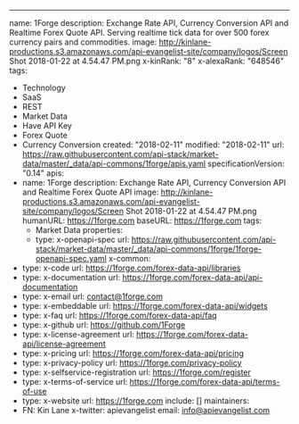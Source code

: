 ---
name: 1Forge
description: Exchange Rate API, Currency Conversion API and Realtime Forex Quote API.
  Serving realtime tick data for over 500 forex currency pairs and commodities.
image: http://kinlane-productions.s3.amazonaws.com/api-evangelist-site/company/logos/Screen
  Shot 2018-01-22 at 4.54.47 PM.png
x-kinRank: "8"
x-alexaRank: "648546"
tags:
  - Technology
  - SaaS
  - REST
  - Market Data
  - Have API Key
  - Forex Quote
  - Currency Conversion
created: "2018-02-11"
modified: "2018-02-11"
url: https://raw.githubusercontent.com/api-stack/market-data/master/_data/api-commons/1forge/apis.yaml
specificationVersion: "0.14"
apis:
  - name: 1Forge
    description: Exchange Rate API, Currency Conversion API and Realtime Forex Quote
      API
    image: http://kinlane-productions.s3.amazonaws.com/api-evangelist-site/company/logos/Screen
      Shot 2018-01-22 at 4.54.47 PM.png
    humanURL: https://1forge.com
    baseURL: https://1forge.com
    tags:
    - Market Data
    properties:
    - type: x-openapi-spec
      url: https://raw.githubusercontent.com/api-stack/market-data/master/_data/api-commons/1forge/1forge-openapi-spec.yaml
x-common:
  - type: x-code
    url: https://1forge.com/forex-data-api/libraries
  - type: x-documentation
    url: https://1forge.com/forex-data-api/api-documentation
  - type: x-email
    url: contact@1forge.com
  - type: x-embeddable
    url: https://1forge.com/forex-data-api/widgets
  - type: x-faq
    url: https://1forge.com/forex-data-api/faq
  - type: x-github
    url: https://github.com/1Forge
  - type: x-license-agreement
    url: https://1forge.com/forex-data-api/license-agreement
  - type: x-pricing
    url: https://1forge.com/forex-data-api/pricing
  - type: x-privacy-policy
    url: https://1forge.com/privacy-policy
  - type: x-selfservice-registration
    url: https://1forge.com/register
  - type: x-terms-of-service
    url: https://1forge.com/forex-data-api/terms-of-use
  - type: x-website
    url: https://1forge.com
include: []
maintainers:
  - FN: Kin Lane
    x-twitter: apievangelist
    email: info@apievangelist.com
